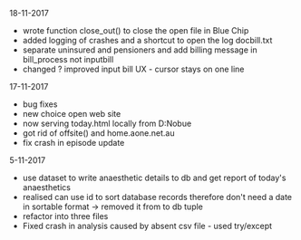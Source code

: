 18-11-2017

- wrote function close_out() to close the open file in Blue Chip
- added logging of crashes and a shortcut to open the log docbill.txt
- separate uninsured and pensioners and add billing message in bill_process not inputbill
- changed ? improved input bill UX - cursor stays on one line

17-11-2017

- bug fixes
- new choice open web site
- now serving today.html locally from D:Nobue
- got rid of offsite() and home.aone.net.au
- fix crash in episode update

5-11-2017

- use dataset to write anaesthetic details to db and get report of today's anaesthetics
- realised can use id to sort database records therefore don't need a date in sortable format -> removed it from to db tuple
- refactor into three files
- Fixed crash in analysis caused by absent csv file  - used try/except
